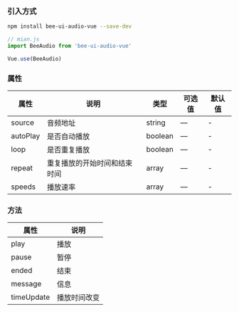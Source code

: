 ### 引入方式

``` bash
npm install bee-ui-audio-vue --save-dev
```

``` js
// mian.js
import BeeAudio from 'bee-ui-audio-vue'

Vue.use(BeeAudio)
```

### 属性

|属性|说明|类型|可选值|默认值|
|---|---|---|---|---|
|source|音频地址|string|—|-|
|autoPlay|是否自动播放|boolean|—|-|
|loop|是否重复播放|boolean|—|-|
|repeat|重复播放的开始时间和结束时间|array|—|-|
|speeds|播放速率|array|—|-|


### 方法

|属性|说明|
|---|---|
|play|播放|
|pause|暂停|
|ended|结束|
|message|信息|
|timeUpdate|播放时间改变|